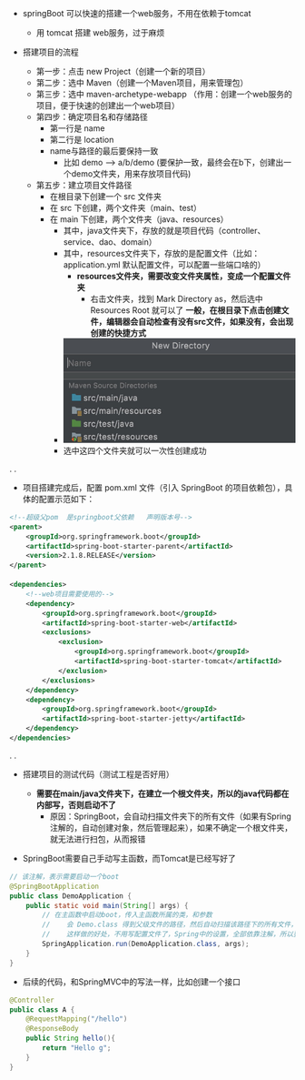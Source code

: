 
- springBoot 可以快速的搭建一个web服务，不用在依赖于tomcat
  - 用 tomcat 搭建 web服务，过于麻烦

- 搭建项目的流程
  - 第一步：点击 new Project（创建一个新的项目）
  - 第二步：选中 Maven（创建一个Maven项目，用来管理包）
  - 第三步：选中 maven-archetype-webapp （作用：创建一个web服务的项目，便于快速的创建出一个web项目）
  - 第四步：确定项目名和存储路径
    - 第一行是 name
    - 第二行是 location
    - name与路径的最后要保持一致
      - 比如 demo --> a/b/demo  (要保护一致，最终会在b下，创建出一个demo文件夹，用来存放项目代码)
  - 第五步：建立项目文件路径
    - 在根目录下创建一个 src 文件夹
    - 在 src 下创建，两个文件夹（main、test）
    - 在 main 下创建，两个文件夹（java、resources）
      - 其中，java文件夹下，存放的就是项目代码（controller、service、dao、domain）
      - 其中，resources文件夹下，存放的是配置文件（比如：application.yml 默认配置文件，可以配置一些端口啥的）
        - **resources文件夹，需要改变文件夹属性，变成一个配置文件夹**
          - 右击文件夹，找到 Mark Directory as，然后选中 Resources Root 就可以了
    **一般，在根目录下点击创建文件，编辑器会自动检查有没有src文件，如果没有，会出现创建的快捷方式**
      - <img src='../../.../../../imgs/img103.png' />
      - 选中这四个文件夹就可以一次性创建成功

.
.
- 项目搭建完成后，配置 pom.xml 文件（引入 SpringBoot 的项目依赖包），具体的配置示范如下：
```xml
<!--超级父pom  是springboot父依赖   声明版本号-->
<parent>
    <groupId>org.springframework.boot</groupId>
    <artifactId>spring-boot-starter-parent</artifactId>
    <version>2.1.8.RELEASE</version>
</parent>

<dependencies>
    <!--web项目需要使用的-->
    <dependency>
        <groupId>org.springframework.boot</groupId>
        <artifactId>spring-boot-starter-web</artifactId>
        <exclusions>
            <exclusion>
                <groupId>org.springframework.boot</groupId>
                <artifactId>spring-boot-starter-tomcat</artifactId>
            </exclusion>
        </exclusions>
    </dependency>
    <dependency>
        <groupId>org.springframework.boot</groupId>
        <artifactId>spring-boot-starter-jetty</artifactId>
    </dependency>
</dependencies>
```


.
.
- 搭建项目的测试代码（测试工程是否好用）
  - **需要在main/java文件夹下，在建立一个根文件夹，所以的java代码都在内部写，否则启动不了**
    - 原因：SpringBoot，会自动扫描文件夹下的所有文件（如果有Spring注解的，自动创建对象，然后管理起来），如果不确定一个根文件夹，就无法进行扫包，从而报错

- SpringBoot需要自己手动写主函数，而Tomcat是已经写好了
```java
// 该注解，表示需要启动一个boot
@SpringBootApplication
public class DemoApplication {
    public static void main(String[] args) {
        // 在主函数中启动boot，传入主函数所属的类，和参数
        //    会 Demo.class 得到父级文件的路径，然后自动扫描该路径下的所有文件，解析注解，构建Spring 和 SpringMVC
        //    这样做的好处，不用写配置文件了，Spring中的设置，全部依靠注解，所以要了解注解开发
        SpringApplication.run(DemoApplication.class, args);
    }
}
```
- 后续的代码，和SpringMVC中的写法一样，比如创建一个接口
```java
@Controller
public class A {
    @RequestMapping("/hello")
    @ResponseBody
    public String hello(){
        return "Hello g";
    }
}
```